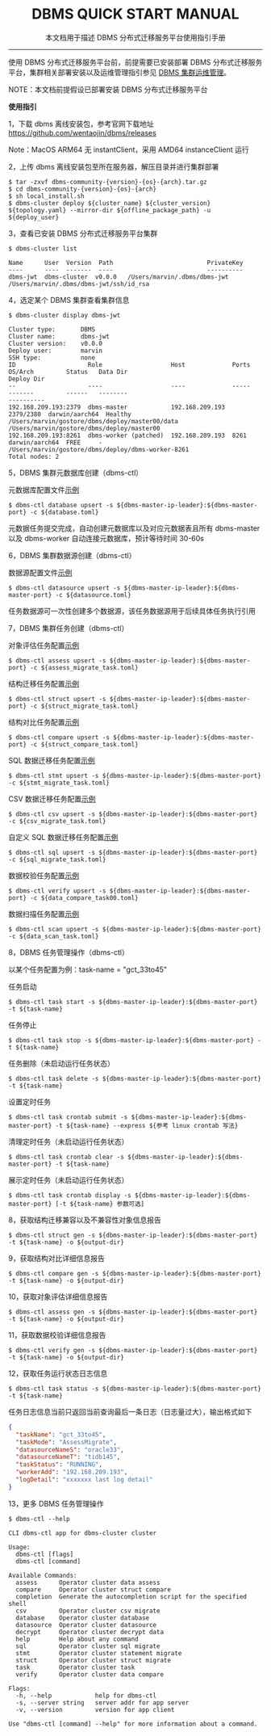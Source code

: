 <h1 align="center">
  DBMS QUICK START MANUAL
</h1>
<p align="center">
  本文档用于描述 DBMS 分布式迁移服务平台使用指引手册
</p>

------
使用 DBMS 分布式迁移服务平台前，前提需要已安装部署 DBMS 分布式迁移服务平台，集群相关部署安装以及运维管理指引参见 [DBMS 集群运维管理](dbms_operation.md)。

NOTE：本文档前提假设已部署安装 DBMS 分布式迁移服务平台


**使用指引**

1，下载 dbms 离线安装包，参考官网下载地址 https://github.com/wentaojin/dbms/releases

Note：MacOS ARM64 无 instantClient，采用 AMD64 instanceClient 运行

2，上传 dbms 离线安装包至所在服务器，解压目录并进行集群部署
```shell
$ tar -zxvf dbms-community-{version}-{os}-{arch}.tar.gz
$ cd dbms-community-{version}-{os}-{arch}
$ sh local_install.sh
$ dbms-cluster deploy ${cluster_name} ${cluster_version} ${topology.yaml} --mirror-dir ${offline_package_path} -u ${deploy_user} 
```

3，查看已安装 DBMS 分布式迁移服务平台集群
```shell
$ dbms-cluster list

Name      User  Version  Path                          PrivateKey
----      ----  -------  ----                          ----------
dbms-jwt  dbms-cluster  v0.0.0   /Users/marvin/.dbms/dbms-jwt  /Users/marvin/.dbms/dbms-jwt/ssh/id_rsa
```

4，选定某个 DBMS 集群查看集群信息
```shell
$ dbms-cluster display dbms-jwt

Cluster type:       DBMS
Cluster name:       dbms-jwt
Cluster version:    v0.0.0
Deploy user:        marvin
SSH type:           none
ID                    Role                   Host             Ports      OS/Arch         Status   Data Dir                                         Deploy Dir                                        
--                    ----                   ----             -----      -------         ------   --------                                         ----------                                        
192.168.209.193:2379  dbms-master            192.168.209.193  2379/2380  darwin/aarch64  Healthy  /Users/marvin/gostore/dbms/deploy/master00/data  /Users/marvin/gostore/dbms/deploy/master00        
192.168.209.193:8261  dbms-worker (patched)  192.168.209.193  8261       darwin/aarch64  FREE     -                                                /Users/marvin/gostore/dbms/deploy/dbms-worker-8261
Total nodes: 2
```

5，DBMS 集群元数据库创建（dbms-ctl）

元数据库配置文件[示例](../example/database.toml)
```shell
$ dbms-ctl database upsert -s ${dbms-master-ip-leader}:${dbms-master-port} -c ${database.toml}
```

元数据任务提交完成，自动创建元数据库以及对应元数据表且所有 dbms-master 以及 dbms-worker 自动连接元数据库，预计等待时间 30-60s

6，DBMS 集群数据源创建（dbms-ctl）

数据源配置文件[示例](../example/datasource.toml)
```shell
$ dbms-ctl datasource upsert -s ${dbms-master-ip-leader}:${dbms-master-port} -c ${datasource.toml}
```

任务数据源可一次性创建多个数据源，该任务数据源用于后续具体任务执行引用

7，DBMS 集群任务创建（dbms-ctl）

对象评估任务配置[示例](../example/assess_migrate_task.toml)
```shell
$ dbms-ctl assess upsert -s ${dbms-master-ip-leader}:${dbms-master-port} -c ${assess_migrate_task.toml}
```
结构迁移任务配置[示例](../example/struct_migrate_task.toml)
```shell
$ dbms-ctl struct upsert -s ${dbms-master-ip-leader}:${dbms-master-port} -c ${struct_migrate_task.toml}
```
结构对比任务配置[示例](../example/struct_compare_task.toml)
```shell
$ dbms-ctl compare upsert -s ${dbms-master-ip-leader}:${dbms-master-port} -c ${struct_compare_task.toml}
```
SQL 数据迁移任务配置[示例](../example/stmt_migrate_task.toml)
```shell
$ dbms-ctl stmt upsert -s ${dbms-master-ip-leader}:${dbms-master-port} -c ${stmt_migrate_task.toml}
```
CSV 数据迁移任务配置[示例](../example/csv_migrate_task.toml)
```shell
$ dbms-ctl csv upsert -s ${dbms-master-ip-leader}:${dbms-master-port} -c ${csv_migrate_task.toml}
```
自定义 SQL 数据迁移任务配置[示例](../example/sql_migrate_task.toml)
```shell
$ dbms-ctl sql upsert -s ${dbms-master-ip-leader}:${dbms-master-port} -c ${sql_migrate_task.toml}
```
数据校验任务配置[示例](../example/data_compare_task00.toml)
```shell
$ dbms-ctl verify upsert -s ${dbms-master-ip-leader}:${dbms-master-port} -c ${data_compare_task00.toml}
```
数据扫描任务配置[示例](../example/data_scan_task.toml)
```shell
$ dbms-ctl scan upsert -s ${dbms-master-ip-leader}:${dbms-master-port} -c ${data_scan_task.toml}
```

8，DBMS 任务管理操作（dbms-ctl）

以某个任务配置为例：task-name = "gct_33to45"

任务启动
```shell
$ dbms-ctl task start -s ${dbms-master-ip-leader}:${dbms-master-port} -t ${task-name}
```

任务停止
```shell
$ dbms-ctl task stop -s ${dbms-master-ip-leader}:${dbms-master-port} -t ${task-name}
```

任务删除（未启动运行任务状态）
```shell
$ dbms-ctl task delete -s ${dbms-master-ip-leader}:${dbms-master-port} -t ${task-name}
```

设置定时任务
```shell
$ dbms-ctl task crontab submit -s ${dbms-master-ip-leader}:${dbms-master-port} -t ${task-name} --express ${参考 linux crontab 写法}
```

清理定时任务（未启动运行任务状态）
```shell
$ dbms-ctl task crontab clear -s ${dbms-master-ip-leader}:${dbms-master-port} -t ${task-name}
```

展示定时任务（未启动运行任务状态）
```shell
$ dbms-ctl task crontab display -s ${dbms-master-ip-leader}:${dbms-master-port} [-t ${task-name} 参数可选]
```

8，获取结构迁移兼容以及不兼容性对象信息报告
```shell
$ dbms-ctl struct gen -s ${dbms-master-ip-leader}:${dbms-master-port} -t ${task-name} -o ${output-dir}
```

9，获取结构对比详细信息报告
```shell
$ dbms-ctl compare gen -s ${dbms-master-ip-leader}:${dbms-master-port} -t ${task-name} -o ${output-dir}
```

10，获取对象评估详细信息报告
```shell
$ dbms-ctl assess gen -s ${dbms-master-ip-leader}:${dbms-master-port} -t ${task-name} -o ${output-dir}
```

11，获取数据校验详细信息报告
```shell
$ dbms-ctl verify gen -s ${dbms-master-ip-leader}:${dbms-master-port} -t ${task-name} -o ${output-dir}
```

12，获取任务运行状态日志信息
```shell
$ dbms-ctl task status -s ${dbms-master-ip-leader}:${dbms-master-port} -t ${task-name}
```
任务日志信息当前只返回当前查询最后一条日志（日志量过大），输出格式如下
```json
{
  "taskName": "gct_33to45",
  "taskMode": "AssessMigrate",
  "datasourceNameS": "oracle33",
  "datasourceNameT": "tidb145",
  "taskStatus": "RUNNING",
  "workerAdd": "192.168.209.193",
  "logDetail": "xxxxxxx last log detail"
}
```

13，更多 DBMS 任务管理操作

```shell
$ dbms-ctl --help

CLI dbms-ctl app for dbms-cluster cluster

Usage:
  dbms-ctl [flags]
  dbms-ctl [command]

Available Commands:
  assess      Operator cluster data assess
  compare     Operator cluster struct compare
  completion  Generate the autocompletion script for the specified shell
  csv         Operator cluster csv migrate
  database    Operator cluster database
  datasource  Operator cluster datasource
  decrypt     Operator cluster decrypt data
  help        Help about any command
  sql         Operator cluster sql migrate
  stmt        Operator cluster statement migrate
  struct      Operator cluster struct migrate
  task        Operator cluster task
  verify      Operator cluster data compare

Flags:
  -h, --help            help for dbms-ctl
  -s, --server string   server addr for app server
  -v, --version         version for app client

Use "dbms-ctl [command] --help" for more information about a command.
```
